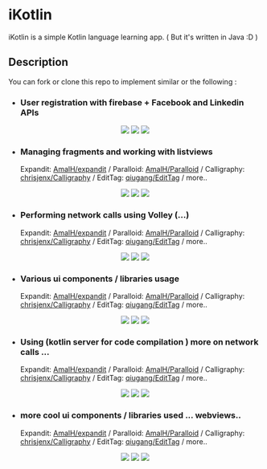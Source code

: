 # iKotlin

iKotlin is a simple Kotlin language learning app. ( But it's written in Java :D )

## Description

You can fork or clone this repo to implement similar or the following :

* ### User registration with firebase + Facebook and Linkedin APIs
<p align="center">
 <img src="https://raw.githubusercontent.com/AmalH/Kotlin-Learning/master/screenshots/userRegistration1.png"/>
  <img src="https://raw.githubusercontent.com/AmalH/Kotlin-Learning/master/screenshots/userRegistration2.png"/>
 <img src="https://raw.githubusercontent.com/AmalH/Kotlin-Learning/master/screenshots/userregistration3.png"/>
</p>

* ### Managing fragments and working with listviews 
  Expandit: [AmalH/expandit](https://github.com/AmalH/expandit) / Paralloid: [AmalH/Paralloid](https://github.com/AmalH/Paralloid) / Calligraphy: [chrisjenx/Calligraphy](https://github.com/InflationX/Calligraphy) / EditTag: [qiugang/EditTag](https://github.com/qiugang/EditTag) / more..
<p align="center">
<img src="https://raw.githubusercontent.com/AmalH/Kotlin-Learning/master/screenshots/listViewsFragmentsAdapters1.png"/>
<img src="https://raw.githubusercontent.com/AmalH/Kotlin-Learning/master/screenshots/listViewsFragmentsAdapters2.png"/>
<img src="https://raw.githubusercontent.com/AmalH/Kotlin-Learning/master/screenshots/listViewsFragmentsAdapters3.png"/>
</p>

* ### Performing network calls using Volley (...)
  Expandit: [AmalH/expandit](https://github.com/AmalH/expandit) / Paralloid: [AmalH/Paralloid](https://github.com/AmalH/Paralloid) / Calligraphy: [chrisjenx/Calligraphy](https://github.com/InflationX/Calligraphy) / EditTag: [qiugang/EditTag](https://github.com/qiugang/EditTag) / more..
<p align="center">
<img src="https://raw.githubusercontent.com/AmalH/Kotlin-Learning/master/screenshots/restapisNetwokcalls1.png"/>
<img src="https://raw.githubusercontent.com/AmalH/Kotlin-Learning/master/screenshots/restapisNetwokcalls2.png"/>
<img src="https://raw.githubusercontent.com/AmalH/Kotlin-Learning/master/screenshots/restapisNetwokcalls3.png"/>
</p>

* ### Various ui components / libraries usage 
  Expandit: [AmalH/expandit](https://github.com/AmalH/expandit) / Paralloid: [AmalH/Paralloid](https://github.com/AmalH/Paralloid) / Calligraphy: [chrisjenx/Calligraphy](https://github.com/InflationX/Calligraphy) / EditTag: [qiugang/EditTag](https://github.com/qiugang/EditTag) / more..
<p align="center">
<img src="https://raw.githubusercontent.com/AmalH/Kotlin-Learning/master/screenshots/ui1.png"/>
<img src="https://raw.githubusercontent.com/AmalH/Kotlin-Learning/master/screenshots/ui2.png"/>
<img src="https://raw.githubusercontent.com/AmalH/Kotlin-Learning/master/screenshots/ui3.png"/>
</p>

* ### Using (kotlin server for code compilation ) more on network calls ...
  Expandit: [AmalH/expandit](https://github.com/AmalH/expandit) / Paralloid: [AmalH/Paralloid](https://github.com/AmalH/Paralloid) / Calligraphy: [chrisjenx/Calligraphy](https://github.com/InflationX/Calligraphy) / EditTag: [qiugang/EditTag](https://github.com/qiugang/EditTag) / more..
<p align="center">
<img src="https://raw.githubusercontent.com/AmalH/Kotlin-Learning/master/screenshots/kotlinlangServer1.png"/>
<img src="https://raw.githubusercontent.com/AmalH/Kotlin-Learning/master/screenshots/kotlinlangServer2.png"/>
<img src="https://raw.githubusercontent.com/AmalH/Kotlin-Learning/master/screenshots/kotlinlangServer3.png"/>
</p>

* ### more cool ui components / libraries used ... webviews..
  Expandit: [AmalH/expandit](https://github.com/AmalH/expandit) / Paralloid: [AmalH/Paralloid](https://github.com/AmalH/Paralloid) / Calligraphy: [chrisjenx/Calligraphy](https://github.com/InflationX/Calligraphy) / EditTag: [qiugang/EditTag](https://github.com/qiugang/EditTag) / more..
<p align="center">
<img src="https://raw.githubusercontent.com/AmalH/Kotlin-Learning/master/screenshots/ui4.png"/>
<img src="https://raw.githubusercontent.com/AmalH/Kotlin-Learning/master/screenshots/ui5.png"/>
<img src="https://raw.githubusercontent.com/AmalH/Kotlin-Learning/master/screenshots/ui7.png"/>
</p>
